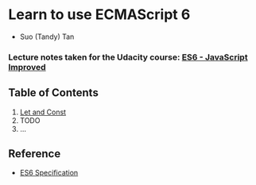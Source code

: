 # Learn to use ECMAScript 6

* Suo (Tandy) Tan

### Lecture notes taken for the Udacity course: [ES6 - JavaScript Improved](https://www.udacity.com/course/es6-javascript-improved--ud356)

## Table of Contents

1.  [Let and Const](Syntax/01-let_and_const.md)
2.  TODO
3.  ...

## Reference

* [ES6 Specification](http://www.ecma-international.org/ecma-262/6.0/)

